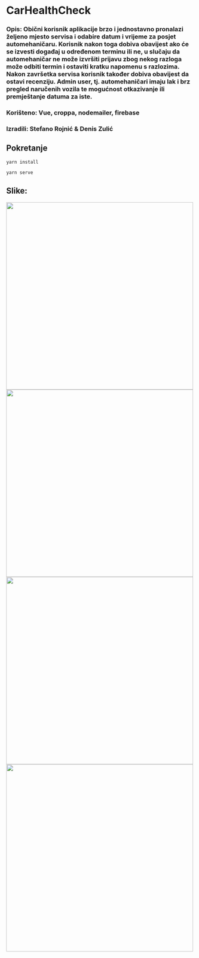 # CarHealthCheck

### Opis: Obični korisnik aplikacije brzo i jednostavno pronalazi željeno mjesto servisa i odabire datum i vrijeme za posjet automehaničaru. Korisnik nakon toga dobiva obavijest ako će se izvesti događaj u određenom terminu ili ne, u slučaju da automehaničar ne može izvršiti prijavu zbog nekog razloga može odbiti termin i ostaviti kratku napomenu s razlozima. Nakon završetka servisa korisnik također dobiva obavijest da ostavi recenziju. Admin user, tj. automehaničari imaju lak i brz pregled naručenih vozila te mogućnost otkazivanje ili premještanje datuma za iste.
### Korišteno: Vue, croppa, nodemailer, firebase
### Izradili: Stefano Rojnić & Denis Zulić

## Pokretanje
```
yarn install
```

```
yarn serve
```

## Slike:
<img src="https://i.imgur.com/MmYL6Q2.png" width="500">
<img src="https://i.imgur.com/iRJo7Ja.png" width="500">
<img src="https://i.imgur.com/WLyu8ts.png" width="500">
<img src="https://i.imgur.com/Hb5LAW9.png" width="500">

